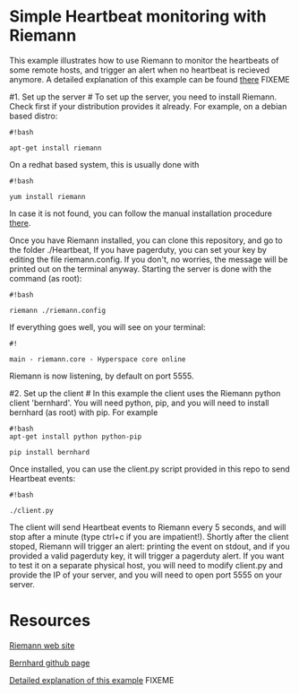 # Simple Heartbeat monitoring with Riemann

This example illustrates how to use Riemann to monitor the heartbeats of some remote hosts, and trigger an alert when no heartbeat is recieved anymore.
A detailed explanation of this example can be found [there](http://instaclustr.com) FIXEME

#1. Set up the server #
To set up the server, you need to install Riemann. Check first if your distribution provides it already. For example, on a debian based distro:

```
#!bash

apt-get install riemann

```
On a redhat based system, this is usually done with

```
#!bash

yum install riemann

```
In case it is not found, you can follow the manual installation procedure [there](http://riemann.io/quickstart.html).

Once you have Riemann installed, you can clone this repository, and go to the folder ./Heartbeat, If you have pagerduty, you can set your key by editing the file riemann.config. If you don't, no worries, the message will be printed out on the terminal anyway. Starting the server is done with the command (as root):

```
#!bash

riemann ./riemann.config
```
If everything goes well, you will see on your terminal:

```
#!

main - riemann.core - Hyperspace core online
```
Riemann is now listening, by default on port 5555.

#2. Set up the client #
In this example the client uses the Riemann python client 'bernhard'. You will need python, pip, and you will need to install bernhard (as root) with pip. For example

```
#!bash
apt-get install python python-pip

pip install bernhard
```

Once installed, you can use the client.py script provided in this repo to send Heartbeat events:

```
#!bash

./client.py
```

The client will send Heartbeat events to Riemann every 5 seconds, and will stop after a minute (type ctrl+c if you are impatient!). Shortly after the client stoped, Riemann will trigger an alert: printing the event on stdout, and if you provided a valid pagerduty key, it will trigger a pagerduty alert.
If you want to test it on a separate physical host, you will need to modify client.py and provide the IP of your server, and you will need to open port 5555 on your server.

# Resources #
[Riemann web site](http://riemann.io)

[Bernhard github page](https://github.com/banjiewen/bernhard)

[Detailed explanation of this example](http://instaclustr.com) FIXEME